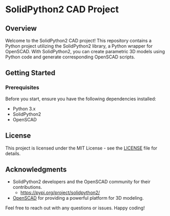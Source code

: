 # SolidPython2 CAD Project

## Overview

Welcome to the SolidPython2 CAD project! This repository contains a Python project utilizing the SolidPython2 library, a Python wrapper for OpenSCAD. With SolidPython2, you can create parametric 3D models using Python code and generate corresponding OpenSCAD scripts.

## Getting Started

### Prerequisites

Before you start, ensure you have the following dependencies installed:

- Python 3.x
- SolidPython2
- OpenSCAD

## License

This project is licensed under the MIT License - see the [LICENSE](LICENSE) file for details.

## Acknowledgments

- SolidPython2 developers and the OpenSCAD community for their contributions.
  - https://pypi.org/project/solidpython2/
- [OpenSCAD](https://openscad.org/) for providing a powerful platform for 3D modeling.

Feel free to reach out with any questions or issues. Happy coding!